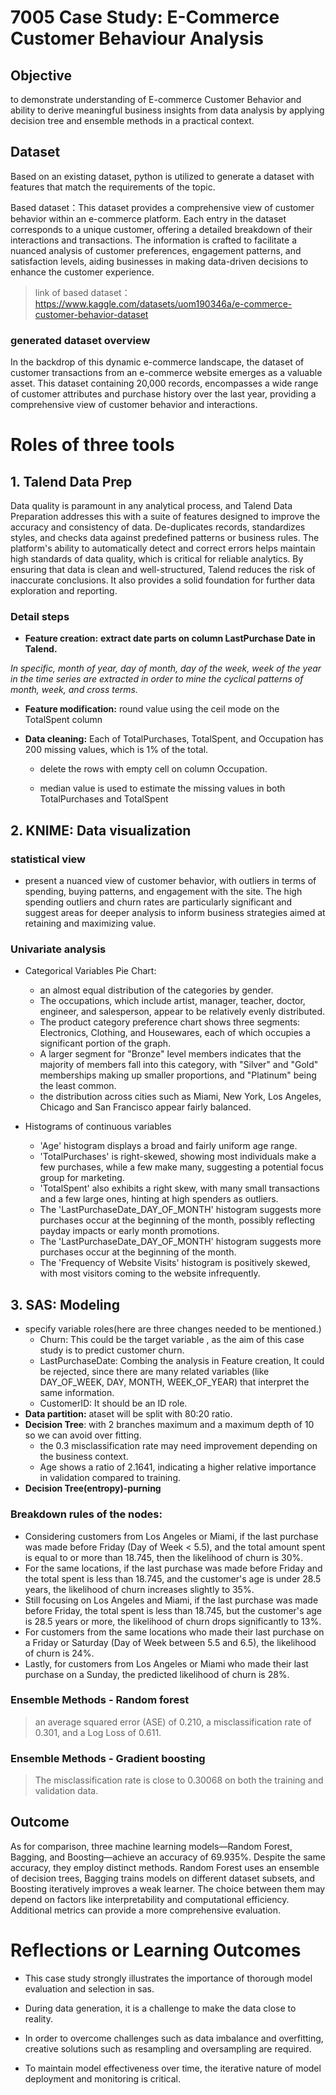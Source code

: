 # 7005 Case Study: E-Commerce Customer Behaviour Analysis

## Objective
to demonstrate understanding of E-commerce Customer Behavior and ability to derive meaningful business insights from data analysis by applying decision tree and ensemble methods in a practical context.

## Dataset
Based on an existing dataset, python is utilized to generate a dataset with features that match the requirements of the topic.

Based dataset：This dataset provides a comprehensive view of customer behavior within an e-commerce platform. Each entry in the dataset corresponds to a unique customer, offering a detailed breakdown of their interactions and transactions. The information is crafted to facilitate a nuanced analysis of customer preferences, engagement patterns, and satisfaction levels, aiding businesses in making data-driven decisions to enhance the customer experience.

> link of based dataset：https://www.kaggle.com/datasets/uom190346a/e-commerce-customer-behavior-dataset

### generated dataset overview
In the backdrop of this dynamic e-commerce landscape, the dataset of customer transactions from an e-commerce website emerges as a valuable asset. This dataset containing 20,000 records, encompasses a wide range of customer attributes and purchase history over the last year, providing a comprehensive view of customer behavior and interactions.

# Roles of three tools
## 1. Talend Data Prep
Data quality is paramount in any analytical process, and Talend Data Preparation addresses this with a suite of features designed to improve the accuracy and consistency of data.  De-duplicates records, standardizes styles, and checks data against predefined patterns or business rules.  The platform's ability to automatically detect and correct errors helps maintain high standards of data quality, which is critical for reliable analytics.  By ensuring that data is clean and well-structured, Talend reduces the risk of inaccurate conclusions.  It also provides a solid foundation for further data exploration and reporting.

### Detail steps
* **Feature creation:** **extract date parts on column LastPurchase Date in Talend.**

*In specific, month of year, day of month, day of the week, week of the year in the time series are extracted in order to mine the cyclical patterns of month, week, and cross terms.*

* **Feature modification:** round value using the ceil mode on the TotalSpent column


* **Data cleaning:** Each of TotalPurchases, TotalSpent, and Occupation has 200 missing values, which is 1% of the total.

    * delete the rows with empty cell on column Occupation.

    * median value is used to estimate the missing values in both TotalPurchases and TotalSpent
      
## 2. KNIME: Data visualization
###  statistical view 
* present a nuanced view of customer behavior, with outliers in terms of spending, buying patterns, and engagement with the site. The high spending outliers and churn rates are particularly significant and suggest areas for deeper analysis to inform business strategies aimed at retaining and maximizing value.
  
###  Univariate analysis
* Categorical Variables Pie Chart:
  * an almost equal distribution of the categories by gender.
  * The occupations, which include artist, manager, teacher, doctor, engineer, and salesperson, appear to be relatively evenly distributed.
  * The product category preference chart shows three segments: Electronics, Clothing, and Housewares, each of which occupies a significant portion of the graph.
  * A larger segment for "Bronze" level members indicates that the majority of members fall into this category, with "Silver" and "Gold" memberships making up smaller proportions, and "Platinum" being the least common.
  * the distribution across cities such as Miami, New York, Los Angeles, Chicago and San Francisco appear fairly balanced.
    
* Histograms of continuous variables
  * 'Age' histogram displays a broad and fairly uniform age range.
  * 'TotalPurchases' is right-skewed, showing most individuals make a few purchases, while a few make many, suggesting a potential focus group for marketing.
  * 'TotalSpent' also exhibits a right skew, with many small transactions and a few large ones, hinting at high spenders as outliers.
  * The 'LastPurchaseDate_DAY_OF_MONTH' histogram suggests more purchases occur at the beginning of the month, possibly reflecting payday impacts or early month promotions.
  * The 'LastPurchaseDate_DAY_OF_MONTH' histogram suggests more purchases occur at the beginning of the month.
  * The 'Frequency of Website Visits' histogram is positively skewed, with most visitors coming to the website infrequently.

## 3. SAS: Modeling
  * specify variable roles(here are three changes needed to be mentioned.)
    * Churn: This could be the target variable , as the aim of this case study is to predict customer churn.
    * LastPurchaseDate: Combing the analysis in Feature creation, It could be rejected, since there are many related variables (like DAY_OF_WEEK, DAY, MONTH, WEEK_OF_YEAR) that interpret the same information.
    * CustomerID: It should be an ID role.
  * **Data partition:** ataset will be split with 80:20 ratio.
  * **Decision Tree**: with 2 branches maximum and a maximum depth of 10 so we can avoid over fitting.
    * the 0.3 misclassification rate may need improvement depending on the business context.
    * Age shows a ratio of 2.1641, indicating a higher relative importance in validation compared to training.
  * **Decision Tree(entropy)-purning**

### **Breakdown rules of the nodes**:
  * Considering customers from Los Angeles or Miami, if the last purchase was made before Friday (Day of Week < 5.5), and the total amount spent is equal to or more than 18.745, then the likelihood of churn is 30%.
  * For the same locations, if the last purchase was made before Friday and the total spent is less than 18.745, and the customer's age is under 28.5 years, the likelihood of churn increases slightly to 35%.
  * Still focusing on Los Angeles and Miami, if the last purchase was made before Friday, the total spent is less than 18.745, but the customer's age is 28.5 years or more, the likelihood of churn drops significantly to 13%.
  * For customers from the same locations who made their last purchase on a Friday or Saturday (Day of Week between 5.5 and 6.5), the likelihood of churn is 24%.
  * Lastly, for customers from Los Angeles or Miami who made their last purchase on a Sunday, the predicted likelihood of churn is 28%.

### Ensemble Methods - Random forest
> an average squared error (ASE) of 0.210, a misclassification rate of 0.301, and a Log Loss of 0.611.

### Ensemble Methods - Gradient boosting
> The misclassification rate is close to 0.30068 on both the training and validation data.

## Outcome
As for comparison, three machine learning models—Random Forest, Bagging, and Boosting—achieve an accuracy of 69.935%. Despite the same accuracy, they employ distinct methods. Random Forest uses an ensemble of decision trees, Bagging trains models on different dataset subsets, and Boosting iteratively improves a weak learner. The choice between them may depend on factors like interpretability and computational efficiency. Additional metrics can provide a more comprehensive evaluation.



# Reflections or Learning Outcomes
* This case study strongly illustrates the importance of thorough model evaluation and selection in sas.

* During data generation, it is a challenge to make the data close to reality.

* In order to overcome challenges such as data imbalance and overfitting, creative solutions such as resampling and oversampling are required.

* To maintain model effectiveness over time, the iterative nature of model deployment and monitoring is critical.

